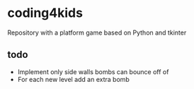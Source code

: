 # coding4kids
Repository with a platform game based on Python and tkinter

## todo
- Implement only side walls bombs can bounce off of
- For each new level add an extra bomb
